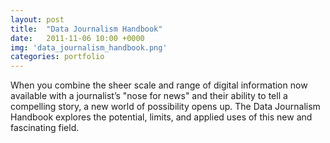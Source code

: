 ```yaml
---
layout: post
title:  "Data Journalism Handbook"
date:   2011-11-06 10:00 +0000
img: 'data_journalism_handbook.png'
categories: portfolio
---
```


When you combine the sheer scale and range of digital information now available with a journalist’s "nose for news" and their ability to tell a compelling story, a new world of possibility opens up. The Data Journalism Handbook explores the potential, limits, and applied uses of this new and fascinating field.